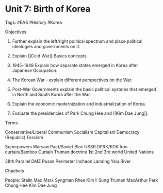 # Unit 7: Birth of Korea 
Tags: #EAS #History #Korea 

Objectives: 
1. Further explain the left/right political spectrum and place political ideologies and governments on it. 
2. Explain [[Cold War]] Basics concepts.

3. 1945-1949 Explain how separate states emerged in Korea after Japanese Occupation.

4. The Korean War - explain different perspectives on the War.

5. Post-War Governments explain the basic political systems that emerged in North and South Korea after the War.

6. Explain the economic modernization and industrialization of Korea.

7. Evaluate the presidencies of Park Chung Hee and [[Kim Dae Jung]].

Terms:

Conservative/Liberal
Communism
Socialism
Capitalism
Democracy (Republic)
Fascism

Superpowers
Warsaw Pact/Soviet Bloc
USSR
DPRK/ROK
Iron curtain/Bamboo Curtain
Truman doctrine
1st 2nd 3rd world
United Nations

38th Parallel 
DMZ
Pusan Perimeter
Incheon Landing
Yalu River

Chaebols

People:
Stalin
Mao
Marx
Syngman Rhee
Kim Il Sung
Truman
MacArthur
Park Chung Hee
Kim Dae Jung
